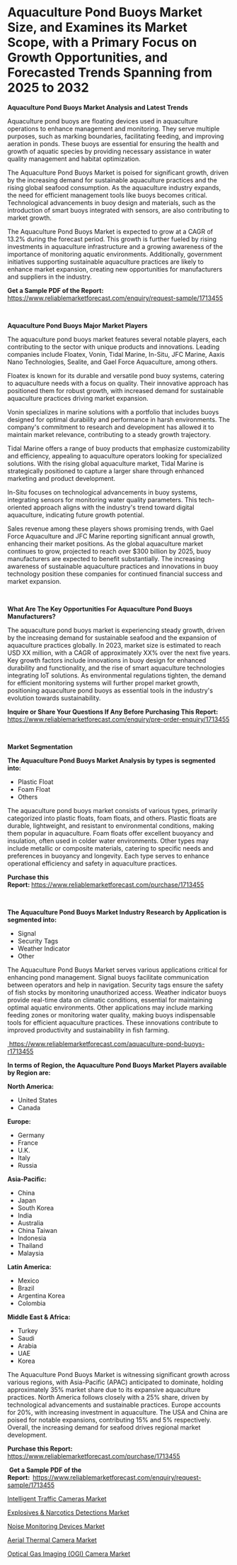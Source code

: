 <p><h1>Aquaculture Pond Buoys Market Size, and Examines its Market Scope, with a Primary Focus on Growth Opportunities, and Forecasted Trends Spanning from 2025 to 2032</h1></p><p><strong>Aquaculture Pond Buoys Market Analysis and Latest Trends</strong></p>
<p><p>Aquaculture pond buoys are floating devices used in aquaculture operations to enhance management and monitoring. They serve multiple purposes, such as marking boundaries, facilitating feeding, and improving aeration in ponds. These buoys are essential for ensuring the health and growth of aquatic species by providing necessary assistance in water quality management and habitat optimization.</p><p>The Aquaculture Pond Buoys Market is poised for significant growth, driven by the increasing demand for sustainable aquaculture practices and the rising global seafood consumption. As the aquaculture industry expands, the need for efficient management tools like buoys becomes critical. Technological advancements in buoy design and materials, such as the introduction of smart buoys integrated with sensors, are also contributing to market growth. </p><p>The Aquaculture Pond Buoys Market is expected to grow at a CAGR of 13.2% during the forecast period. This growth is further fueled by rising investments in aquaculture infrastructure and a growing awareness of the importance of monitoring aquatic environments. Additionally, government initiatives supporting sustainable aquaculture practices are likely to enhance market expansion, creating new opportunities for manufacturers and suppliers in the industry.</p></p>
<p><strong>Get a Sample PDF of the Report:&nbsp;</strong> <a href="https://www.reliablemarketforecast.com/enquiry/request-sample/1713455?utm_campaign=1888&utm_medium=2&utm_source=Github&utm_content=ia&utm_term=28032025&utm_id=aquaculture-pond-buoys">https://www.reliablemarketforecast.com/enquiry/request-sample/1713455</a></p>
<p>&nbsp;</p>
<p><strong>Aquaculture Pond Buoys Major Market Players</strong></p>
<p><p>The aquaculture pond buoys market features several notable players, each contributing to the sector with unique products and innovations. Leading companies include Floatex, Vonin, Tidal Marine, In-Situ, JFC Marine, Aaxis Nano Technologies, Sealite, and Gael Force Aquaculture, among others.</p><p>Floatex is known for its durable and versatile pond buoy systems, catering to aquaculture needs with a focus on quality. Their innovative approach has positioned them for robust growth, with increased demand for sustainable aquaculture practices driving market expansion.</p><p>Vonin specializes in marine solutions with a portfolio that includes buoys designed for optimal durability and performance in harsh environments. The company's commitment to research and development has allowed it to maintain market relevance, contributing to a steady growth trajectory.</p><p>Tidal Marine offers a range of buoy products that emphasize customizability and efficiency, appealing to aquaculture operators looking for specialized solutions. With the rising global aquaculture market, Tidal Marine is strategically positioned to capture a larger share through enhanced marketing and product development.</p><p>In-Situ focuses on technological advancements in buoy systems, integrating sensors for monitoring water quality parameters. This tech-oriented approach aligns with the industry's trend toward digital aquaculture, indicating future growth potential.</p><p>Sales revenue among these players shows promising trends, with Gael Force Aquaculture and JFC Marine reporting significant annual growth, enhancing their market positions. As the global aquaculture market continues to grow, projected to reach over $300 billion by 2025, buoy manufacturers are expected to benefit substantially. The increasing awareness of sustainable aquaculture practices and innovations in buoy technology position these companies for continued financial success and market expansion.</p></p>
<p>&nbsp;</p>
<p><strong>What Are The Key Opportunities For Aquaculture Pond Buoys Manufacturers?</strong></p>
<p><p>The aquaculture pond buoys market is experiencing steady growth, driven by the increasing demand for sustainable seafood and the expansion of aquaculture practices globally. In 2023, market size is estimated to reach USD XX million, with a CAGR of approximately XX% over the next five years. Key growth factors include innovations in buoy design for enhanced durability and functionality, and the rise of smart aquaculture technologies integrating IoT solutions. As environmental regulations tighten, the demand for efficient monitoring systems will further propel market growth, positioning aquaculture pond buoys as essential tools in the industry's evolution towards sustainability.</p></p>
<p><strong>Inquire or Share Your Questions If Any Before Purchasing This Report:</strong> <a href="https://www.reliablemarketforecast.com/enquiry/pre-order-enquiry/1713455?utm_campaign=1888&utm_medium=2&utm_source=Github&utm_content=ia&utm_term=28032025&utm_id=aquaculture-pond-buoys">https://www.reliablemarketforecast.com/enquiry/pre-order-enquiry/1713455</a></p>
<p>&nbsp;</p>
<p><strong>Market Segmentation</strong></p>
<p><strong>The Aquaculture Pond Buoys Market Analysis by types is segmented into:</strong></p>
<p><ul><li>Plastic Float</li><li>Foam Float</li><li>Others</li></ul></p>
<p><p>The aquaculture pond buoys market consists of various types, primarily categorized into plastic floats, foam floats, and others. Plastic floats are durable, lightweight, and resistant to environmental conditions, making them popular in aquaculture. Foam floats offer excellent buoyancy and insulation, often used in colder water environments. Other types may include metallic or composite materials, catering to specific needs and preferences in buoyancy and longevity. Each type serves to enhance operational efficiency and safety in aquaculture practices.</p></p>
<p><strong>Purchase this Report:&nbsp;</strong><a href="https://www.reliablemarketforecast.com/purchase/1713455?utm_campaign=1888&utm_medium=2&utm_source=Github&utm_content=ia&utm_term=28032025&utm_id=aquaculture-pond-buoys">https://www.reliablemarketforecast.com/purchase/1713455</a></p>
<p>&nbsp;</p>
<p><strong>The Aquaculture Pond Buoys Market Industry Research by Application is segmented into:</strong></p>
<p><ul><li>Signal</li><li>Security Tags</li><li>Weather Indicator</li><li>Other</li></ul></p>
<p><p>The Aquaculture Pond Buoys Market serves various applications critical for enhancing pond management. Signal buoys facilitate communication between operators and help in navigation. Security tags ensure the safety of fish stocks by monitoring unauthorized access. Weather indicator buoys provide real-time data on climatic conditions, essential for maintaining optimal aquatic environments. Other applications may include marking feeding zones or monitoring water quality, making buoys indispensable tools for efficient aquaculture practices. These innovations contribute to improved productivity and sustainability in fish farming.</p></p>
<p><a href="https://www.reliablemarketforecast.com/aquaculture-pond-buoys-r1713455?utm_campaign=1888&utm_medium=2&utm_source=Github&utm_content=ia&utm_term=28032025&utm_id=aquaculture-pond-buoys">&nbsp;https://www.reliablemarketforecast.com/aquaculture-pond-buoys-r1713455</a></p>
<p><strong>In terms of Region, the Aquaculture Pond Buoys Market Players available by Region are:</strong></p>
<p>
    <p> <strong> North America: </strong>
        <ul>
            <li>United States</li>
            <li>Canada</li>
        </ul>
        </p> 
    <p> <strong> Europe: </strong>
        <ul>
            <li>Germany</li>
            <li>France</li>
            <li>U.K.</li>
            <li>Italy</li>
            <li>Russia</li>
        </ul>
        </p> 
    <p> <strong> Asia-Pacific: </strong>
        <ul>
            <li>China</li>
            <li>Japan</li>
            <li>South Korea</li>
            <li>India</li>
            <li>Australia</li>
            <li>China Taiwan</li>
            <li>Indonesia</li>
            <li>Thailand</li>
            <li>Malaysia</li>
        </ul>
        </p> 
    <p> <strong> Latin America: </strong>
        <ul>
            <li>Mexico</li>
            <li>Brazil</li>
            <li>Argentina Korea</li>
            <li>Colombia</li>
        </ul>
        </p> 
    <p> <strong> Middle East & Africa: </strong>
        <ul>
            <li>Turkey</li>
            <li>Saudi</li>
            <li>Arabia</li>
            <li>UAE</li>
            <li>Korea</li>
        </ul>
    </p>
    </p>
<p><p>The Aquaculture Pond Buoys Market is witnessing significant growth across various regions, with Asia-Pacific (APAC) anticipated to dominate, holding approximately 35% market share due to its expansive aquaculture practices. North America follows closely with a 25% share, driven by technological advancements and sustainable practices. Europe accounts for 20%, with increasing investment in aquaculture. The USA and China are poised for notable expansions, contributing 15% and 5% respectively. Overall, the increasing demand for seafood drives regional market development.</p></p>
<p><strong>Purchase this Report: </strong><a href="https://www.reliablemarketforecast.com/purchase/1713455?utm_campaign=1888&utm_medium=2&utm_source=Github&utm_content=ia&utm_term=28032025&utm_id=aquaculture-pond-buoys">https://www.reliablemarketforecast.com/purchase/1713455</a></p>
<p>&nbsp;<strong>Get a Sample PDF of the Report:&nbsp;&nbsp;</strong><a href="https://www.reliablemarketforecast.com/enquiry/request-sample/1713455?utm_campaign=1888&utm_medium=2&utm_source=Github&utm_content=ia&utm_term=28032025&utm_id=aquaculture-pond-buoys">https://www.reliablemarketforecast.com/enquiry/request-sample/1713455</a></p>
<p><strong></strong></p>
<p><p><a href="https://github.com/mronmizoe/Market-Research-Report-List-1/blob/main/intelligent-traffic-cameras-market.md?utm_campaign=1888&utm_medium=2&utm_source=Github&utm_content=ia&utm_term=28032025&utm_id=aquaculture-pond-buoys">Intelligent Traffic Cameras Market</a></p><p><a href="https://github.com/makzzochil/Market-Research-Report-List-1/blob/main/explosives-narcotics-detections-market.md?utm_campaign=1888&utm_medium=2&utm_source=Github&utm_content=ia&utm_term=28032025&utm_id=aquaculture-pond-buoys">Explosives & Narcotics Detections Market</a></p><p><a href="https://github.com/gitfwelday/Market-Research-Report-List-1/blob/main/noise-monitoring-devices-market.md?utm_campaign=1888&utm_medium=2&utm_source=Github&utm_content=ia&utm_term=28032025&utm_id=aquaculture-pond-buoys">Noise Monitoring Devices Market</a></p><p><a href="https://github.com/heinslakey2x/Market-Research-Report-List-1/blob/main/aerial-thermal-camera-market.md?utm_campaign=1888&utm_medium=2&utm_source=Github&utm_content=ia&utm_term=28032025&utm_id=aquaculture-pond-buoys">Aerial Thermal Camera Market</a></p><p><a href="https://github.com/hayasiorover/Market-Research-Report-List-1/blob/main/optical-gas-imaging-ogi-camera-market.md?utm_campaign=1888&utm_medium=2&utm_source=Github&utm_content=ia&utm_term=28032025&utm_id=aquaculture-pond-buoys">Optical Gas Imaging (OGI) Camera Market</a></p></p>